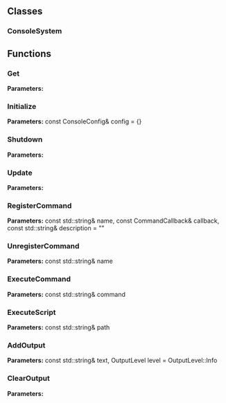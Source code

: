 
## Classes

### ConsoleSystem




## Functions

### Get



**Parameters:** 

### Initialize



**Parameters:** const ConsoleConfig& config = {}

### Shutdown



**Parameters:** 

### Update



**Parameters:** 

### RegisterCommand



**Parameters:** const std::string& name, const CommandCallback& callback,
                        const std::string& description = ""

### UnregisterCommand



**Parameters:** const std::string& name

### ExecuteCommand



**Parameters:** const std::string& command

### ExecuteScript



**Parameters:** const std::string& path

### AddOutput



**Parameters:** const std::string& text, OutputLevel level = OutputLevel::Info

### ClearOutput



**Parameters:** 
